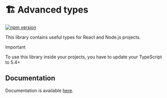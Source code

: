 # 🏗️ Advanced types

[![npm version](https://badge.fury.io/js/@xenopomp%2Fadvanced-types.svg)](https://badge.fury.io/js/@xenopomp%2Fadvanced-types)

This library contains useful types for React and Node.js projects.

> [!IMPORTANT]
>
> To use this library inside your projects,
> you have to update your TypeScript to 5.4+

## Documentation
Documentation is available [here](https://xenopomp.github.io/advanced-types/).

